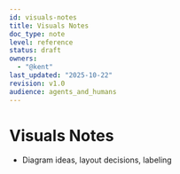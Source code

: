 ```yaml
---
id: visuals-notes
title: Visuals Notes
doc_type: note
level: reference
status: draft
owners:
  - "@kent"
last_updated: "2025-10-22"
revision: v1.0
audience: agents_and_humans
---
```


# Visuals Notes

- Diagram ideas, layout decisions, labeling